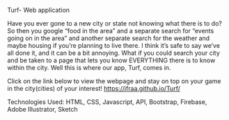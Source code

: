 Turf- Web application

Have you ever gone to a new city or state not knowing what there is to do? So then you google “food in the area” and a separate search for “events going on in the area” and another separate search for the weather and maybe housing if you’re planning to live there. I think it’s safe to say we’ve all done it, and it can be a bit annoying. What if you could search your city and be taken to a page that lets you know EVERYTHING there is to know within the city. Well this is where our app, Turf, comes in.

Click on the link below to view the webpage and stay on top on your game in the city(cities) of your interest!
https://ifraa.github.io/Turf/


Technologies Used:
HTML,
CSS,
Javascript,
API,
Bootstrap,
Firebase,
Adobe Illustrator,
Sketch
